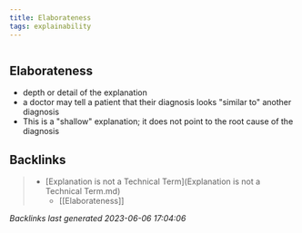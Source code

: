 ```yaml
---
title: Elaborateness
tags: explainability
---
```

```toc
```

## Elaborateness
- depth or detail of the explanation
- a doctor may tell a patient that their diagnosis looks "similar to" another diagnosis
- This is a "shallow" explanation; it does not point to the root cause of the diagnosis

## Backlinks

> - [Explanation is not a Technical Term](Explanation is not a Technical Term.md)
>   - [[Elaborateness]]

_Backlinks last generated 2023-06-06 17:04:06_
